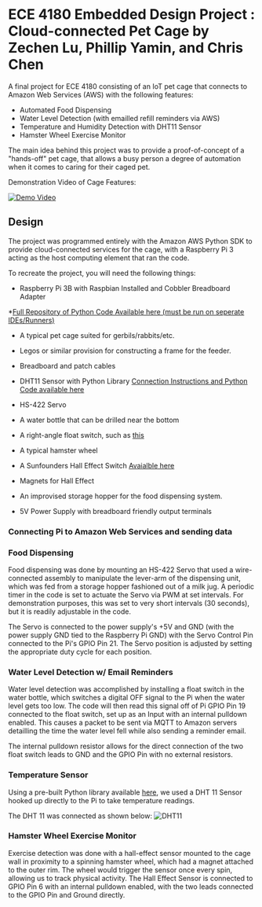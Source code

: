 # ECE 4180 Embedded Design Project : Cloud-connected Pet Cage by Zechen Lu, Phillip Yamin, and Chris Chen
A final project for ECE 4180 consisting of an IoT pet cage that connects to Amazon Web Services (AWS) with the following features:
* Automated Food Dispensing
* Water Level Detection (with emailled refill reminders via AWS)
* Temperature and Humidity Detection with DHT11 Sensor
* Hamster Wheel Exercise Monitor 

The main idea behind this project was to provide a proof-of-concept of a "hands-off" pet cage, that allows a busy person a degree of automation when it comes to caring for their caged pet. 

Demonstration Video of Cage Features:


[![Demo Video](http://img.youtube.com/vi/PQlBYB-Skgk/0.jpg)](http://www.youtube.com/watch?v=PQlBYB-Skgk "Demonstration Video")

## Design

The project was programmed entirely with the Amazon AWS Python SDK to provide cloud-connected services for the cage, with a Raspberry Pi 3 acting as the host computing element that ran the code.

To recreate the project, you will need the following things:

* Raspberry Pi 3B with Raspbian Installed and Cobbler Breadboard Adapter 

*[Full Repository of Python Code Available here (must be run on seperate IDEs/Runners)](https://github.com/ece4180project/cageproject)

* A typical pet cage suited for gerbils/rabbits/etc.

* Legos or similar provision for constructing a frame for the feeder.

* Breadboard and patch cables

* DHT11 Sensor with Python Library  [Connection Instructions and Python Code available here](http://www.circuitbasics.com/how-to-set-up-the-dht11-humidity-sensor-on-the-raspberry-pi/)

* HS-422 Servo

* A water bottle that can be drilled near the bottom

* A right-angle float switch, such as [this](https://www.banggood.com/Side-mounted-Liquid-Water-Level-Sensor-Right-Angle-Float-Switch-p-945298.html?cur_warehouse=CN)

* A typical hamster wheel

* A Sunfounders Hall Effect Switch [Avaialble here](https://www.amazon.com/SunFounder-Switch-Sensor-Arduino-Raspberry/dp/B013G5N03O)

* Magnets for Hall Effect

* An improvised storage hopper for the food dispensing system.

* 5V Power Supply with breadboard friendly output terminals

### Connecting Pi to Amazon Web Services and sending data



### Food Dispensing

Food dispensing was done by mounting an HS-422 Servo that used a wire-connected assembly to manipulate the lever-arm of the dispensing unit, which was fed from a storage hopper fashioned out of a milk jug. A periodic timer in the code is set to actuate the Servo via PWM at set intervals. For demonstration purposes, this was set to very short intervals (30 seconds), but it is readily adjustable in the code.

  The Servo is connected to the power supply's +5V and GND (with the power supply GND tied to the Raspberry Pi GND) with the Servo Control Pin connected to the Pi's GPIO Pin 21. The Servo position is adjusted by setting the appropriate duty cycle for each position.

### Water Level Detection w/ Email Reminders

Water level detection was accomplished by installing a float switch in the water bottle, which switches a digital OFF signal to the Pi when the water level gets too low. The code will then read this signal off of Pi GPIO Pin 19 connected to the float switch, set up as an Input with an internal pulldown enabled. This causes a packet to be sent via MQTT to Amazon servers detailling the time the water level fell while also sending a reminder email.

The internal pulldown resistor allows for the direct connection of the two float switch leads to GND and the GPIO Pin with no external resistors.

### Temperature Sensor

Using a pre-built Python library available [here](http://www.circuitbasics.com/how-to-set-up-the-dht11-humidity-sensor-on-the-raspberry-pi/), we used a DHT 11 Sensor hooked up directly to the Pi to take temperature readings.

The DHT 11 was connected as shown below:
![DHT11](http://www.circuitbasics.com/wp-content/uploads/2015/12/How-to-Setup-the-DHT11-on-the-Raspberry-Pi-Three-pin-DHT11-Wiring-Diagram.png "DHT11")

### Hamster Wheel Exercise Monitor

Exercise detection was done with a hall-effect sensor mounted to the cage wall in proximity to a spinning hamster wheel, which had a magnet attached to the outer rim. The wheel would trigger the sensor once every spin, allowing us to track physical activity. The Hall Effect Sensor is connected to GPIO Pin 6 with an internal pulldown enabled, with the two leads connected to the GPIO Pin and Ground directly.


